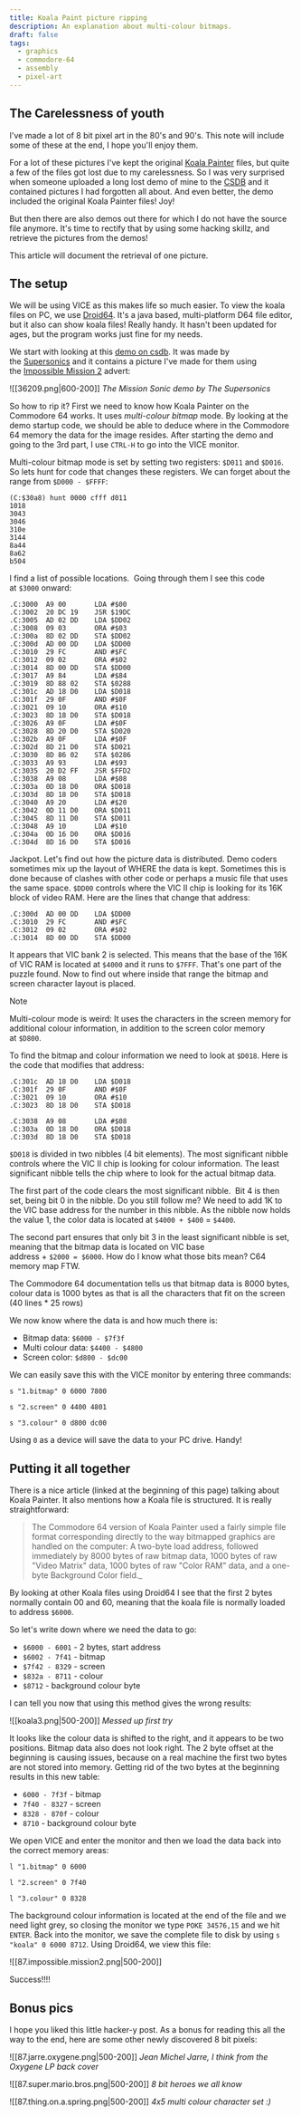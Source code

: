 ```yaml
---
title: Koala Paint picture ripping
description: An explanation about multi-colour bitmaps.
draft: false
tags:
  - graphics
  - commodore-64
  - assembly
  - pixel-art
---
```

## The Carelessness of youth

I've made a lot of 8 bit pixel art in the 80's and 90's. This note will include some of these at the end, I hope you'll enjoy them.
  
For a lot of these pictures I've kept the original [Koala Painter](https://en.wikipedia.org/wiki/KoalaPad) files, but quite a few of the files got lost due to my carelessness. So I was very surprised when someone uploaded a long lost demo of mine to the [CSDB](https://draft.blogger.com/blog/post/edit/2955047293687286184/176038653623719182#) and it contained pictures I had forgotten all about. And even better, the demo included the original Koala Painter files! Joy!
  
But then there are also demos out there for which I do not have the source file anymore. It's time to rectify that by using some hacking skillz, and retrieve the pictures from the demos!

This article will document the retrieval of one picture.

## The setup

We will be using VICE as this makes life so much easier. To view the koala files on PC, we use [Droid64](https://droid64.sourceforge.net/). It's a java based, multi-platform D64 file editor, but it also can show koala files! Really handy. It hasn't been updated for ages, but the program works just fine for my needs.

We start with looking at this [demo on csdb](http://csdb.dk/release/?id=36209). It was made by the [Supersonics](https://csdb.dk/group/?id=2072) and it contains a picture I've made for them using the [Impossible Mission 2](https://en.wikipedia.org/wiki/Impossible_Mission_II) advert:

![[36209.png|600-200]]
*The Mission Sonic demo by The Supersonics*
  
So how to rip it? First we need to know how Koala Painter on the Commodore 64 works. It uses *multi-colour bitmap* mode. By looking at the demo startup code, we should be able to deduce where in the Commodore 64 memory the data for the image resides. After starting the demo and going to the 3rd part, I use `CTRL-H` to go into the VICE monitor.

Multi-colour bitmap mode is set by setting two registers: `$D011` and `$D016`. So lets hunt for code that changes these registers. We can forget about the range from `$D000 - $FFFF`:

```asm6502
(C:$30a8) hunt 0000 cfff d011  
1018  
3043  
3046  
310e  
3144  
8a44  
8a62  
b504  
```

I find a list of possible locations.  Going through them I see this code at `$3000` onward:  

```asm6502 /$D011/ /$D016/
.C:3000  A9 00       LDA #$00  
.C:3002  20 DC 19    JSR $19DC  
.C:3005  AD 02 DD    LDA $DD02  
.C:3008  09 03       ORA #$03  
.C:300a  8D 02 DD    STA $DD02  
.C:300d  AD 00 DD    LDA $DD00  
.C:3010  29 FC       AND #$FC  
.C:3012  09 02       ORA #$02  
.C:3014  8D 00 DD    STA $DD00  
.C:3017  A9 84       LDA #$84  
.C:3019  8D 88 02    STA $0288  
.C:301c  AD 18 D0    LDA $D018  
.C:301f  29 0F       AND #$0F  
.C:3021  09 10       ORA #$10  
.C:3023  8D 18 D0    STA $D018  
.C:3026  A9 0F       LDA #$0F  
.C:3028  8D 20 D0    STA $D020  
.C:302b  A9 0F       LDA #$0F  
.C:302d  8D 21 D0    STA $D021  
.C:3030  8D 86 02    STA $0286  
.C:3033  A9 93       LDA #$93  
.C:3035  20 D2 FF    JSR $FFD2  
.C:3038  A9 08       LDA #$08  
.C:303a  0D 18 D0    ORA $D018  
.C:303d  8D 18 D0    STA $D018  
.C:3040  A9 20       LDA #$20  
.C:3042  0D 11 D0    ORA $D011  
.C:3045  8D 11 D0    STA $D011  
.C:3048  A9 10       LDA #$10  
.C:304a  0D 16 D0    ORA $D016  
.C:304d  8D 16 D0    STA $D016  
```

Jackpot. Let's find out how the picture data is distributed. Demo coders sometimes mix up the layout of WHERE the data is kept. Sometimes this is done because of clashes with other code or perhaps a music file that uses the same space.  `$DD00` controls where the VIC II chip is looking for its 16K block of video RAM. Here are the lines that change that address:  

```asm6502 /$DD00/
.C:300d  AD 00 DD    LDA $DD00  
.C:3010  29 FC       AND #$FC  
.C:3012  09 02       ORA #$02  
.C:3014  8D 00 DD    STA $DD00
```

It appears that VIC bank 2 is selected. This means that the base of the 16K of VIC RAM is located at `$4000` and it runs to `$7FFF`. That's one part of the puzzle found. Now to find out where inside that range the bitmap and screen character layout is placed.  

>[!Note]
>Multi-colour mode is weird: It uses the characters in the screen memory for additional colour information, in addition to the screen color memory at `$D800`.

To find the bitmap and colour information we need to look at `$D018`. Here is the code that modifies that address:

```asm6502 /$D018/
.C:301c  AD 18 D0    LDA $D018  
.C:301f  29 0F       AND #$0F  
.C:3021  09 10       ORA #$10  
.C:3023  8D 18 D0    STA $D018  
  
.C:3038  A9 08       LDA #$08  
.C:303a  0D 18 D0    ORA $D018  
.C:303d  8D 18 D0    STA $D018  
```

`$D018` is divided in two nibbles (4 bit elements). The most significant nibble controls where the VIC II chip is looking for colour information. The least significant nibble tells the chip where to look for the actual bitmap data.  
  
The first part of the code clears the most significant nibble.  Bit 4 is then set, being bit 0 in the nibble. Do you still follow me? We need to add 1K to the VIC base address for the number in this nibble. As the nibble now holds the value 1, the color data is located at `$4000 + $400` = `$4400`.
  
The second part ensures that only bit 3 in the least significant nibble is set, meaning that the bitmap data is located on VIC base address + `$2000 = $6000`. How do I know what those bits mean? C64 memory map FTW.
  
The Commodore 64 documentation tells us that bitmap data is 8000 bytes, colour data is 1000 bytes as that is all the characters that fit on the screen (40 lines * 25 rows)  

We now know where the data is and how much there is:
  
* Bitmap data: `$6000 - $7f3f`
* Multi colour data: `$4400 - $4800`
* Screen color: `$d800 - $dc00`

We can easily save this with the VICE monitor by entering three commands:  

`s "1.bitmap" 0 6000 7800`

`s "2.screen" 0 4400 4801`

`s "3.colour" 0 d800 dc00`

Using `0` as a device will save the data to your PC drive. Handy!  
  
## Putting it all together

There is a nice article (linked at the beginning of this page) talking about Koala Painter. It also mentions how a Koala file is structured. It is really straightforward:  
  
>The Commodore 64 version of Koala Painter used a fairly simple file format corresponding directly to the way bitmapped graphics are handled on the computer: A two-byte load address, followed immediately by 8000 bytes of raw bitmap data, 1000 bytes of raw "Video Matrix" data, 1000 bytes of raw "Color RAM" data, and a one-byte Background Color field._  
  
By looking at other Koala files using Droid64 I see that the first 2 bytes normally contain 00 and 60, meaning that the koala file is normally loaded to address `$6000`.
  
So let's write down where we need the data to go:  
  
* `$6000 - 6001` - 2 bytes, start address
* `$6002 - 7f41` - bitmap
* `$7f42 - 8329` - screen
* `$832a - 8711` - colour
* `$8712` - background colour byte
  
I can tell you now that using this method gives the wrong results:  

![[koala3.png|500-200]]
*Messed up first try*

It looks like the colour data is shifted to the right, and it appears to be two positions. Bitmap data also does not look right. The 2 byte offset at the beginning is causing issues, because on a real machine the first two bytes are not stored into memory. Getting rid of the two bytes at the beginning results in this new table:

* `6000 - 7f3f` - bitmap
* `7f40 - 8327` - screen
* `8328 - 870f` - colour
* `8710` - background colour byte

We open VICE and enter the monitor and then we load the data back into the correct memory areas:

`l "1.bitmap" 0 6000`

`l "2.screen" 0 7f40`

`l "3.colour" 0 8328`

The background colour information is located at the end of the file and we need light grey, so closing the monitor we type `POKE 34576,15` and we hit `ENTER`. Back into the monitor, we save the complete file to disk by using `s "koala" 0 6000 8712`. Using Droid64, we view this file:

![[87.impossible.mission2.png|500-200]]

Success!!!!  

## Bonus pics

I hope you liked this little hacker-y post. As a bonus for reading this all the way to the end, here are some other newly discovered 8 bit pixels:  

![[87.jarre.oxygene.png|500-200]]
*Jean Michel Jarre, I think from the Oxygene LP back cover*

![[87.super.mario.bros.png|500-200]]
*8 bit heroes we all know*

![[87.thing.on.a.spring.png|500-200]]
*4x5 multi colour character set :)*

